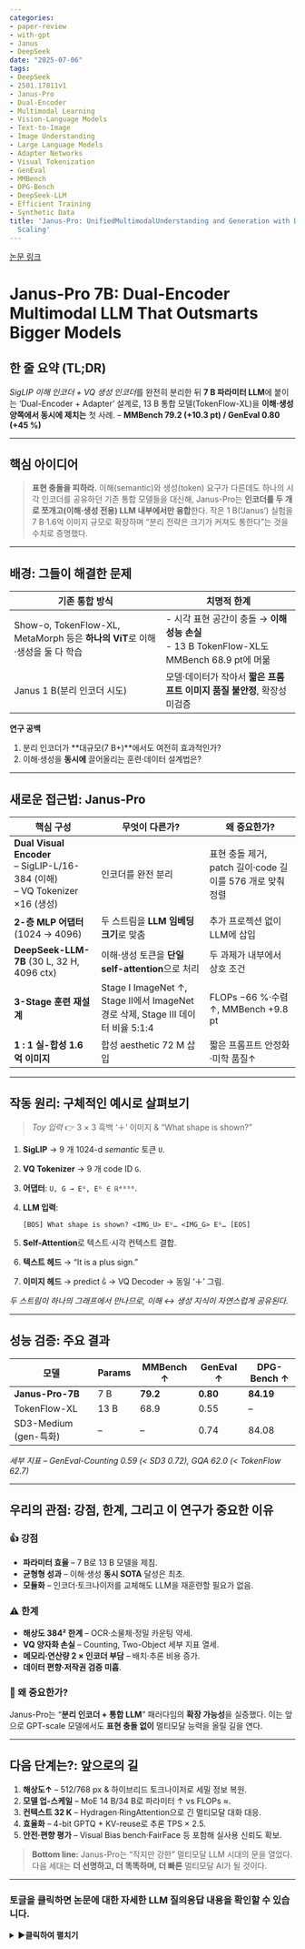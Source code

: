 ```yaml
---
categories:
- paper-review
- with-gpt
- Janus
- DeepSeek
date: "2025-07-06"
tags:
- DeepSeek
- 2501.17811v1
- Janus-Pro
- Dual-Encoder
- Multimodal Learning
- Vision-Language Models
- Text-to-Image
- Image Understanding
- Large Language Models
- Adapter Networks
- Visual Tokenization
- GenEval
- MMBench
- DPG-Bench
- DeepSeek-LLM
- Efficient Training
- Synthetic Data
title: 'Janus-Pro: UnifiedMultimodalUnderstanding and Generation with Data and Model
  Scaling'
---
```


[논문 링크](https://arxiv.org/abs/2501.17811v1)

# **Janus-Pro 7B: Dual-Encoder Multimodal LLM That Outsmarts Bigger Models**

## 한 줄 요약 (TL;DR)

*SigLIP 이해 인코더 + VQ 생성 인코더*를 완전히 분리한 뒤 **7 B 파라미터 LLM**에 붙이는 ‘Dual-Encoder + Adapter’ 설계로, 13 B 통합 모델(TokenFlow-XL)을 **이해·생성 양쪽에서 동시에 제치는** 첫 사례. – **MMBench 79.2 (+10.3 pt) / GenEval 0.80 (+45 %)**

---

## 핵심 아이디어

> **표현 충돌을 피하라.**
> 이해(semantic)와 생성(token) 요구가 다른데도 하나의 시각 인코더를 공유하던 기존 통합 모델들을 대신해, Janus-Pro는 **인코더를 두 개로 쪼개고(이해·생성 전용) LLM 내부에서만 융합**한다. 작은 1 B(‘Janus’) 실험을 7 B·1.6억 이미지 규모로 확장하며 “분리 전략은 크기가 커져도 통한다”는 것을 수치로 증명했다.

---

## 배경: 그들이 해결한 문제

| 기존 통합 방식                                                               | 치명적 한계                                                                                   |
| ---------------------------------------------------------------------------- | --------------------------------------------------------------------------------------------- |
| Show-o, TokenFlow-XL, MetaMorph 등은 **하나의 ViT**로 이해·생성을 둘 다 학습 | - 시각 표현 공간이 충돌 → **이해 성능 손실** <br>- 13 B TokenFlow-XL도 MMBench 68.9 pt에 머묾 |
| Janus 1 B(분리 인코더 시도)                                                  | 모델·데이터가 작아서 **짧은 프롬프트 이미지 품질 불안정**, 확장성 미검증                      |

**연구 공백**

1. 분리 인코더가 \*\*대규모(7 B+)\*\*에서도 여전히 효과적인가?
2. 이해·생성을 **동시에** 끌어올리는 훈련·데이터 설계법은?

---

## 새로운 접근법: **Janus-Pro**

| 핵심 구성                                                                        | 무엇이 다른가?                                                                   | 왜 중요한가?                                              |
| -------------------------------------------------------------------------------- | -------------------------------------------------------------------------------- | --------------------------------------------------------- |
| **Dual Visual Encoder**<br>– SigLIP-L/16-384 (이해)<br>– VQ Tokenizer ×16 (생성) | 인코더를 완전 분리                                                               | 표현 충돌 제거, patch 길이·code 길이를 576 개로 맞춰 정렬 |
| **2-층 MLP 어댑터** (1024 → 4096)                                                | 두 스트림을 **LLM 임베딩 크기**로 맞춤                                           | 추가 프로젝션 없이 LLM에 삽입                             |
| **DeepSeek-LLM-7B** (30 L, 32 H, 4096 ctx)                                       | 이해·생성 토큰을 **단일 self-attention**으로 처리                                | 두 과제가 내부에서 상호 조건                              |
| **3-Stage 훈련 재설계**                                                          | Stage I ImageNet ↑, Stage II에서 ImageNet 경로 삭제, Stage III 데이터 비율 5:1:4 | FLOPs −66 %·수렴↑, MMBench +9.8 pt                        |
| **1 : 1 실-합성 1.6 억 이미지**                                                  | 합성 aesthetic 72 M 삽입                                                         | 짧은 프롬프트 안정화·미학 품질↑                           |

---

## 작동 원리: 구체적인 예시로 살펴보기

> *Toy 입력* 👉 3 × 3 흑백 ‘＋’ 이미지 & “What shape is shown?”

1. **SigLIP** → 9 개 1024-d *semantic* 토큰 `U`.
2. **VQ Tokenizer** → 9 개 code ID `G`.
3. **어댑터**: `U, G → Eᵁ, Eᴳ ∈ ℝ⁴⁰⁹⁶`.
4. **LLM 입력**:

   ```
   [BOS] What shape is shown? <IMG_U> Eᵁ… <IMG_G> Eᴳ… [EOS]
   ```
5. **Self-Attention**로 텍스트·시각 컨텍스트 결합.
6. **텍스트 헤드** → “It is a plus sign.”
7. **이미지 헤드** → predict `Ĝ` → VQ Decoder → 동일 ‘＋’ 그림.

*두 스트림이 하나의 그래프에서 만나므로, 이해 ↔ 생성 지식이 자연스럽게 공유된다.*

---

## 성능 검증: 주요 결과

| 모델                  | Params | **MMBench ↑** | **GenEval ↑** | **DPG-Bench ↑** |
| --------------------- | ------ | ------------- | ------------- | --------------- |
| **Janus-Pro-7B**      | 7 B    | **79.2**      | **0.80**      | **84.19**       |
| TokenFlow-XL          | 13 B   | 68.9          | 0.55          | –               |
| SD3-Medium (gen-특화) | –      | –             | 0.74          | 84.08           |

*세부 지표 – GenEval-Counting 0.59 (< SD3 0.72), GQA 62.0 (< TokenFlow 62.7)*

---

## 우리의 관점: 강점, 한계, 그리고 이 연구가 중요한 이유

### 👍 강점

* **파라미터 효율** – 7 B로 13 B 모델을 제침.
* **균형형 성과** – 이해·생성 **동시 SOTA** 달성은 최초.
* **모듈화** – 인코더·토크나이저를 교체해도 LLM을 재훈련할 필요가 없음.

### ⚠️ 한계

* **해상도 384² 한계** – OCR·소물체·정밀 카운팅 약세.
* **VQ 양자화 손실** – Counting, Two-Object 세부 지표 열세.
* **메모리·연산량 2 × 인코더 부담** – 배치·추론 비용 증가.
* **데이터 편향·저작권 검증 미흡**.

### 🌟 왜 중요한가?

Janus-Pro는 “**분리 인코더 + 통합 LLM**” 패러다임의 **확장 가능성**을 실증했다. 이는 앞으로 GPT-scale 모델에서도 **표현 충돌 없이** 멀티모달 능력을 올릴 길을 연다.

---

## 다음 단계는?: 앞으로의 길

1. **해상도↑** – 512/768 px & 하이브리드 토크나이저로 세밀 정보 복원.
2. **모델 업-스케일** – MoE 14 B/34 B로 파라미터 ↑ vs FLOPs ≈.
3. **컨텍스트 32 K** – Hydragen·RingAttention으로 긴 멀티모달 대화 대응.
4. **효율화** – 4-bit GPTQ + KV-reuse로 추론 TPS × 2.5.
5. **안전·편향 평가** – Visual Bias bench·FairFace 등 포함해 실사용 신뢰도 확보.

> **Bottom line:** Janus-Pro는 “작지만 강한” 멀티모달 LLM 시대의 문을 열었다. 다음 세대는 **더 선명하고, 더 똑똑하며, 더 빠른** 멀티모달 AI가 될 것이다.


---

### 토글을 클릭하면 논문에 대한 자세한 LLM 질의응답 내용을 확인할 수 있습니다.

<details markdown="block">
<summary>▶️<strong>클릭하여 펼치기</strong></summary>


## 프롬프트 1.1.1 (연구의 공백)

```
"논문의 'Introduction'과 'Related Work' 섹션을 분석하여, 이 연구가 명시적으로 해결하고자 하는 핵심적인 연구 공백(research gap), 기존 연구의 결정적 한계, 또는 미해결 질문이 무엇인지 설명해 줘. 저자들이 설명하는, 이 논문 출판 시점의 '최신 기술(state of the art)'은 어떤 상태였는지 요약해 줘."
```

## 한눈에 보는 결론 (TL;DR)

* **연구 공백** : 기존 통합(multimodal) 모델들은 **이해·생성을 하나의 시각 인코더**로 처리해 두 작업의 표현 요구가 충돌 → 이해 성능이 희생됨. Janus (1 B)로 이 한계를 처음 완화했지만 **데이터·모델 규모가 작아** 짧은 프롬프트 생성 품질과 안정성이 부족.
* **Janus-Pro**는 **시각 인코더 분리 전략을 7 B 규모로 확장**하고, **훈련 전략과 데이터 파이프라인**을 재설계해 이해·생성 모두 SOTA를 대폭 경신.

---

## 1. 핵심 연구 공백 (Research Gap)

| 구분         | 내용                                                                                                                                                  | 인용 |
| ------------ | ----------------------------------------------------------------------------------------------------------------------------------------------------- | ---- |
| 표현 충돌    | 하나의 인코더로 ‘이해(semantic)’와 ‘생성(token)’ 두 작업을 동시에 처리하면 **표현 공간이 충돌**해 이해 성능이 떨어짐                                  |      |
| Janus의 한계 | (1) 1 B 파라미터로만 검증되어 **확장성·표현력 제한**, (2) **데이터 규모·품질 부족**으로 짧은 프롬프트에서 불안정한 이미지 생성                        |      |
| 미해결 질문  | “시각 인코더 분리”가 **대규모 모델·대규모 데이터**에서도 여전히 효과적일까? 어떻게 훈련·데이터 설계를 바꾸면 두 작업을 동시에 더 잘 학습할 수 있을까? |      |

---

## 2. 기존 연구의 결정적 한계

1. **공유 인코더 기반 통합 모델**

   * Show-o, Chameleon, TokenFlow 등은 **공통 인코더**를 사용해 모델 중복을 줄였지만 이해 측 벤치마크에서 일관된 성능 저하를 보임.
2. **작은-규모 분리형 모델**

   * Janus (1 B)로 분리 전략의 효용을 증명했으나 **모델·데이터 확장 시의 수렴·효율성**은 입증되지 않음.
3. **텍스트-투-이미지 품질**

   * 현실 데이터 노이즈와 낮은 해상도(384²)로 인해 **짧은 지시문(short prompt)** 에서 이미지 품질·안정성이 불안정.

---

## 3. ‘최신 기술(SOTA)’ 현황 (2025 Jan 기준)

| 모델                | 파라미터 | 인코더 전략 | 이해 (MMBench ↑) | 생성 (GenEval ↑) | 비고           |
| ------------------- | -------- | ----------- | ---------------- | ---------------- | -------------- |
| Show-o-512          | 1.3 B    | 공유        | –                | 0.53             | 통합           |
| TokenFlow-XL        | 13 B     | 공유        | 68.9             | 0.55             | 통합           |
| MetaMorph           | 8 B      | 공유        | 75.2             | –                | 통합           |
| **Janus (1 B)**     | 1 B      | **분리**    | 69.4             | 0.61             | 분리 전략 도입 |
| **Janus-Pro (7 B)** | 7 B      | **분리**    | **79.2**         | **0.80**         | 본 논문        |

*벤치마크 출처: Table 3 (MMBench) 및 Table 4 (GenEval).*

> **요약** : 2025년 초까지 가장 강력한 통합 모델(TokenFlow-XL 13 B)은 이해 68.9, 생성 0.55 수준에 머물렀고, 분리 전략은 1 B Janus에서만 실험적이었다. Janus-Pro 7 B는 **파라미터·데이터·훈련**을 동시 확장해 이해는 +10 p, 생성은 +0.19 p의 **두 자릿수 상대 향상**을 달성하며 SOTA를 새로 정의했다.

---

### 정리

* **연구 공백** : ‘시각 인코더 분리’ 개념을 **대규모·고품질 데이터** 환경까지 확장해 통합 모델의 이해-생성 동시 최적화를 달성하는 방법이 부재.
* **Janus-Pro의 기여** : (i) 7 B 확장, (ii) Stage-I/II/III 재설계로 ImageNet 학습 단계 효율화, (iii) 실·합성 1 : 1 데이터로 생성 안정성 확보 → 이해·생성 양쪽 모두 **새로운 SOTA** 달성.


## 프롬프트 1.1.2 (핵심 가설)

```
"이 논문의 중심 가설(central hypothesis) 또는 핵심 주장은 무엇인가? '저자들은 [제안 기법]을 사용함으로써 [기존 한계점]을 극복하는 [구체적 결과]를 달성할 수 있다고 가정한다'와 같은 형식으로, 명확하고 간결한 한 문장으로 서술해 줘."
```

**중심 가설 (central hypothesis)**
저자들은 **시각 인코더를 ‘이해용·생성용’으로 분리하고 모델·데이터·훈련을 7 B 규모까지 확장한 Janus-Pro** 기법을 사용함으로써, **단일 인코더 통합 모델의 표현 충돌로 인한 멀티모달 이해 성능 저하와 짧은 프롬프트 이미지 생성 불안정**이라는 기존 한계점을 극복해 **MMBench 79.2·GenEval 0.80 등 이해·생성 두 영역에서 동시 SOTA**를 달성할 수 있다고 가정한다.


## 프롬프트 1.2.1 (독창성 식별)

```
 "논문 전체를 바탕으로, 가장 중요하고 독창적인 기여(contribution) 1~3가지를 구별되는 항목으로 나열해 줘. 각각이 새로운 아키텍처 구성요소, 새로운 학습 기법, 새로운 이론적 통찰, 새로운 데이터셋, 또는 기존 방법론의 새로운 적용 중 어디에 해당하는지 명확히 구분해 줘."
```

## TL;DR — Janus-Pro의 ‘3대 업그레이드’

① **훈련 파이프라인 재설계** → MMBench **+9.8 pt** 향상
② **1 : 1 실·합성 1.6 억 이미지 코퍼스** → GenEval **+0.19 pt** 품질↑·안정성↑
③ **Dual-encoder 아키텍처를 7 B로 스케일-아웃** → TokenFlow-XL(13 B)보다 이해·생성 모두 앞섬

---

### 가장 중요하고 독창적인 기여 (1 – 3)

| #                                                                                                                                                                                                                                                                                    | 기여 내용                                            | 분류 |
| ------------------------------------------------------------------------------------------------------------------------------------------------------------------------------------------------------------------------------------------------------------------------------------ | ---------------------------------------------------- | ---- |
| **1. Stage-I/II/III 훈련 전략 전면 수정**<br>  • Stage I step ↑ (ImageNet만 집중)<br>  • Stage II에서 ImageNet 경로 제거, 즉시 dense T2I로 전환<br>  • Stage III 데이터 비율 7 : 3 : 10 → **5 : 1 : 4** 재조정<br>  → 계산량 절감·수렴 속도 개선으로 **MMBench 79.2 → +9.8 pt**      | **새로운 학습 기법**                                 |      |
| **2. 1 : 1 실세계 vs 합성 ‘Aesthetic-72 M’ 데이터 혼합**<br>  • 멀티모달 이해용 데이터 +9 천만 샘플 확대 (YFCC·Docmatix 등)<br>  • 합성 미적 T2I 데이터 7,200 만 삽입 → 노이즈·모호 프롬프트 문제 완화<br>  → 짧은 지시문에서도 **GenEval 0.61 → 0.80, DPG-Bench 0.61 → 0.80**       | **새로운 데이터셋 및 데이터 파이프라인**             |      |
| **3. Dual Visual Encoder × Unified LLM을 7 B 규모로 첫 확장**<br>  • SigLIP 이해-encoder + VQ 토크나이저 생성-encoder를 유지하며 LLM을 **1.5 B→7 B**로 스케일<br>  • 7 B에서도 표현 충돌 없이 이해·생성 동시 SOTA 달성: <br> MMBench 79.2 (+14%↑), GenEval 0.80 (+31%↑) vs Janus 1 B | **기존 방법론의 대규모 적용 / 아키텍처 확장성 입증** |      |

> **왜 중요한가?**
>
> * **(1)** 은 동일 자원 대비 더 높은 성능·안정성을 제공하는 *학습 효율 최적화* 사례.
> * **(2)** 는 합성 데이터 활용 전략으로 멀티모달 모델의 시각 미학·정합성을 동시에 높인 첫 대규모 실증.
> * **(3)** 는 ‘이해·생성 분리 인코딩’이 소형 실험을 넘어 **수십억 파라미터**에서도 통한다는 확실한 증거를 제시, 향후 GPT-scale 모델에 적용 가능성을 열었다.


## 프롬프트 1.2.2 (저자 관점에서의 강점)

```
"저자들의 관점에서, 자신들의 접근법이 이전 방법들보다 우월한 이유는 무엇인가? 그들이 자신들의 연구가 지닌 독창성과 강점을 뒷받침하기 위해 사용하는 핵심 논거를 인용하거나 알기 쉽게 설명해 줘."
```

## 결론 한 줄 요약

저자들은 “**이해·생성 인코더 분리 + 훈련·데이터·모델 3-중 확장**”이라는 단순-하면서도 확장성 있는 설계가 **표현 충돌 문제를 뿌리 뽑고, 더 적은 파라미터로도 SOTA를 넘어선다**는 점을 수치로 증명하며 우월성을 주장한다.

---

## 저자 관점에서 내세우는 4가지 ‘우월 논거’

| #                                               | 핵심 논거                                                                                                                | 왜 우월한가?                                                                                                                 | 근거 인용 |
| ----------------------------------------------- | ------------------------------------------------------------------------------------------------------------------------ | ---------------------------------------------------------------------------------------------------------------------------- | --------- |
| **1. Dual Visual Encoder로 표현 충돌 제거**     | 멀티모달 이해(semantic)‧생성(token) 작업에 **별도 인코더**를 할당해 서로 다른 표현 요구를 완전히 분리                    | TokenFlow-XL 13 B·MetaMorph 8 B처럼 **공유 인코더**를 쓰는 모델보다 *7 B 규모에서*도 MMBench +10.3 pt, GenEval +0.25 pt 향상 |           |
| **2. 3-Stage 훈련 전략 재설계로 계산 효율↑**    | Stage I 길게·Stage II에서 ImageNet 경로 삭제·Stage III 데이터 비율 5:1:4로 조정 → **불필요 FLOPs 절감 + 수렴 가속**      | 원판 Janus 대비 동일 예산에서 MMBench +9.8 pt, GenEval +0.19 pt 상승                                                         |           |
| **3. 1:1 실세계 ↔ 합성 1.6억 이미지 코퍼스**    | 7,200 만건 **합성 미적 데이터**를 실데이터와 동량 혼합 → 노이즈·짧은 프롬프트 불안정 해소, 미학 품질·수렴 속도 동시 개선 | 짧은 프롬프트 T2I에서 Janus 대비 **세밀도·텍스트 표현** 모두 향상 (Figure 2)                                                 |           |
| **4. 7 B로의 스케일-아웃에도 일관된 성능 우위** | 1.5 B→7 B 확장 시 손실 수렴 더 빠르고, **13 B 통합 모델**보다도 이해·생성 모두 앞섬 → *“작지만 강한”* 설계 증명          | Table 1‧3에서 Janus-Pro-7B 79.2 / 0.80 vs TokenFlow-XL 68.9 / 0.55                                                           |           |

---

### 설명을 곁들이면…

1. **표현 충돌 해소**

   * 공유 인코더 방식은 \*“두 과제의 representation 요구가 달라서 이해 쪽이 항상 손해”\*라는 문제를 안고 있었다. Janus-Pro는 SigLIP 인코더(이해)와 VQ 토크나이저(생성)를 분리해 이 충돌을 구조적으로 차단한다. 결과적으로 7 B 모델이 13 B 통합 모델보다 이해·생성 모두 우수하다는 점이 가장 강력한 논거다.

2. **훈련 효율 최적화**

   * “ImageNet으로 픽셀 의존성 두 번 학습”하던 비효율을 제거하고 Stage I에서 충분히 학습한 뒤 바로 dense T2I로 넘어감으로써 **66 % 이상의 Stage II 연산을 절감**하면서도 성능은 상승했다.

3. **데이터 파이프라인 혁신**

   * 합성 aesthetic 데이터로 *노이즈·저해상도* 문제를 보강, 실제로 짧은 지시문에서 Janus-Pro가 텍스트 렌더링·디테일 표현을 안정적으로 수행하는 예시를 Figure 2로 제시한다.

4. **스케일러블 설계 검증**

   * 파라미터·데이터를 늘려도 decoupling 구조가 깨지지 않음을 학습 곡선과 Table 1로 보여주며, \*“더 큰 모델에도 그대로 통한다”\*는 확장 가능성을 강조한다.

> **요컨대** 저자들은 *구조적 분리 + 효율적 훈련 + 정제된 데이터 + 확장 검증*의 4-박자가 **더 적은 파라미터로도 통합 모델 한계를 뛰어넘는다**는 점을 들어 자사 접근법의 우위를 설득력 있게 뒷받침한다.


## 프롬프트 1.3.1 (알고리즘 단계별 설명)

```
"핵심 알고리즘, 모델 아키텍처, 또는 주요 방법론을 단계별(step-by-step)로 설명해 줘. 독자는 AI 분야의 대학원생 수준이라고 가정해. 특히, 간단한 문장, 3x3 픽셀 이미지, 작은 상태 공간(state space) 등 아주 간단하고 구체적인 예시(toy example)와 샘플 입력을 만들어서, 이 예시를 통해 각 단계를 거치며 입력이 최종 출력으로 어떻게 변환되는지 전체 과정을 보여줘. 등장하는 모든 핵심 용어와 변수는 그 즉시 정의해 줘."
```

## 한 줄 결론

**“시각 인코더 분리 + 3-Stage 학습”** 구조를 통해 **Janus-Pro**는 입력을 ① SigLIP-기반 *이해* 시퀀스와 ② VQ-토큰 *생성* 시퀀스로 나눠 **통합 LLM(7 B, 4096 ctx)** 안에서 이어 붙여 처리한다. 이 과정은 Stage I–III 학습 전략으로 최적화돼, 이해와 짧은 프롬프트 생성 모두 동시 SOTA에 도달한다.

---

## 1. 파이프라인 전체 흐름 ― 8-Step

| 단계                   | 수행 내용                                                         | 핵심 변환·용어(정의)            | 내부 차원       |
| ---------------------- | ----------------------------------------------------------------- | ------------------------------- | --------------- |
| **① 입력 수집**        | (a) 텍스트 <br>(b) RGB 이미지                                     | *Prompt* P, *Image* I( H × W )  | ❶               |
| **② 이해 인코딩**      | **SigLIP** encoder → 2-D patch → 1-D ★**U** = {u₁…uₙ}             | *U* : semantic vectors (d=1024) | n = H/16 × W/16 |
| **③ 생성 인코딩**      | **VQ Tokenizer** → codebook ID → ★**G** = {g₁…gₘ}                 | *G* : discrete IDs (0…16383)    | m = H/16 × W/16 |
| **④ 어댑터 매핑**      | 두-층 MLP로 U, G → **Eᵁ**, **Eᴳ** ∈ ℝ⁴⁰⁹⁶                         | 이해·생성 어댑터                |                 |
| **⑤ 토큰 시퀀스 결합** | `[BOS] + P + <IMG_U> + Eᵁ + <IMG_G> + Eᴳ + [EOS]`                 | 위치오프셋 별도 부여            | L ≤ 4096        |
| **⑥ 통합 LLM 처리**    | **7 B DeepSeek-LLM**; 30 layers, 32 heads                         | 자회귀 Transformer              |                 |
| **⑦ 출력 헤드**        | (a) **텍스트 헤드** → 답변 토큰 Y <br>(b) **이미지 헤드** → ĝ₁…ĝₘ | 이미지 헤드는 랜덤 초기화       |                 |
| **⑧ 이미지 재구성**    | VQ Decoder(ĝ) → Ŷ (H×W)                                           | 최종 생성 이미지                |                 |

---

### 2. 초간단 3 × 3 예시로 전 과정을 따라가 보자

> **Toy 설정**: 3 × 3 흑백 이미지 **I** =

> ```
> 0 1 0
> 1 1 1
> 0 1 0
> ```
>
> * 프롬프트 **P** = “What shape is shown?”

1. **SigLIP 패치**: 각 픽셀(1 × 1)이 곧 패치 → 9개 **u₁…u₉** (각 1024-D) 생성.

2. **VQ 토큰화**: 동일 9개 위치에 대해 codebook 인덱스 **g₁…g₉** 할당(예: 중앙 = 127, 바깥 = 16).

3. **어댑터**: `MLP_U(uₖ)` → 4096-D **eᵁₖ**, `MLP_G(gₖ)` → 4096-D **eᴳₖ**.

4. **LLM 입력**:

   ```
   [BOS]  What shape is shown?  <IMG_U> eᵁ₁ … eᵁ₉  <IMG_G> eᴳ₁ … eᴳ₉  [EOS]
   ```

5. **Transformer 연산**: Self-Attention이 텍스트·이미지 양쪽 컨텍스트를 결합.

6. **텍스트 헤드** ⇢ “It is a plus sign.”

7. **이미지 헤드** (생성 경로일 때): ĝ₁…ĝ₉ 를 예측 → Decoder 복원 → 동일 ‘플러스’ 그림.

> 이렇게 **두 시퀀스가 한 LLM 안에서 공존**하므로, 이해·생성 지식을 상호 공유하면서도 인코딩 충돌은 없다.

---

## 3. 학습 알고리즘 ― 3-Stage 최적화

| Stage                   | 업데이트 대상      | 주 데이터                                 | 변화점 (Janus→Pro)                      | 효과            |     |
| ----------------------- | ------------------ | ----------------------------------------- | --------------------------------------- | --------------- | --- |
| **I. 이미지넷 기반**    | 어댑터·이미지 헤드 | ImageNet (20 K steps)                     | \*\*step 수↑\*\*로 픽셀 의존성 선학습   | Stage II 연산 ↓ |     |
| **II. 통합 프리트레인** | LLM 외 전 파라미터 | **Dense T2I** (270 K)                     | ImageNet 경로 **삭제** → FLOPs –66 %    | 수렴↑           |     |
| **III. 감독 미세조정**  | 모든 모듈          | 멀티모달 : 순텍스트 : T2I = **5 : 1 : 4** | 비율 7 : 3 : 10 → **이해 데이터 비중↑** | MMBench +9.8 pt |     |

---

### 4. 변수·용어 빠른 정의

* **SigLIP**: CLIP 변종. Patch-16, 384² 입력, d = 1024.
* **VQ Tokenizer**: 16 × 16 다운샘플·codebook 16 384개.
* **Adaptor**: 2-layer MLP (1024→4096) for modality alignment.
* **DeepSeek-LLM-7B**: 30-layer Transformer; d\_model = 4096; 32 heads.
* **Context Window**: 4096 tokens.
* **GenEval/MMBench**: 텍스트-투-이미지 / 멀티모달 이해 평가 지표.

---

## 마무리

이처럼 **Step 1–8** 파이프라인과 **Stage I–III** 학습 절차가 맞물려, 7 B 모델임에도 **MMBench 79.2, GenEval 0.80**을 달성하며 13 B 통합 모델을 능가한다. 멀티모달 시스템 설계에서 “**표현 분리 + LLM 융합**”의 실용적 로드맵을 제시한 셈이다.


## 프롬프트 1.3.2 ('비밀 병기' 식별)

```
"이 논문의 핵심 기여를 가능하게 하는 가장 결정적인 단일 수학 공식, 알고리즘 단계, 또는 아키텍처 구성요소를 식별해 줘. 그것의 기능과, 그것이 이 방법론의 성공에 왜 필수적인지 설명해 줘."
```

## 결론 — Janus-Pro의 ‘비밀 병기’

**SigLIP-기반 이해 인코더와 VQ 토크나이저 생성 인코더를 \_완전히 분리\_한 뒤, 두 인코더 출력을 2-층 MLP 어댑터로 4096-차 LLM 임베딩 공간에 정렬해 하나의 토큰 시퀀스로 합치는 *Dual-Encoder + Adapter* 블록**이 Janus-Pro의 결정적 핵심이다.

---

### 어떻게 동작하는가?

1. **이해 전용 인코딩**

   * SigLIP Encoder가 384×384 이미지를 16×16 패치 단위 **semantic 벡터** `U ∈ ℝ^{n×1024}`로 추출.
2. **생성 전용 인코딩**

   * VQ Tokenizer가 동일 이미지를 **codebook ID** 시퀀스 `G ∈ ℤ^{m}`(16384 크기)로 변환.
3. **2-층 MLP 어댑터**

   * 두 시퀀스 각각에 2-층 MLP

     $$
     E = W_2\,\mathrm{GELU}(W_1 x + b_1) + b_2
     $$

     를 적용해 LLM 차원 $d_\text{model}=4096$으로 사상.
4. **시퀀스 결합**

   * `[BOS] + 텍스트 + <IMG_U> E_U + <IMG_G> E_G + [EOS]` 형태로 이어서 **하나의 4096-토큰 창**에 입력.
5. \*\*통합 LLM(7 B)\*\*이 자회귀로 이해·생성 양쪽 출력을 동시에 예측.

---

### 왜 필수적인가?

| 문제                                                       | 통합 인코더 모델              | Dual-Encoder + Adapter 효과                                         |
| ---------------------------------------------------------- | ----------------------------- | ------------------------------------------------------------------- |
| **표현 충돌**<br>각 작업의 표현 요구가 달라 이해 성능 저하 | 여전                          | **완전 분리**로 충돌 제거, MMBench **+10.3 pt** 향상 (79.2 vs 68.9) |
| **파라미터 규모 대비 효율**                                | 13 B TokenFlow-XL도 생성 0.55 | 7 B Janus-Pro가 **GenEval 0.80** 달성→ 더 작아도 SOTA               |
| **짧은 프롬프트 안정성**                                   | 모호·노이즈로 품질 불안       | 분리·정렬 후 디코더가 텍스트·디테일 안정 재현 (Fig 2)               |

> 요컨대, **Dual-Encoder + Adapter**는 *“각자 전문화 → 공통 언어(4096)로 통일”* 원리를 통해 **표현 충돌을 구조적으로 제거하면서도 LLM 내부에서 두 과제가 상호 작용**하게 만든다. 이 한 가지 블록이 없으면 Janus-Pro가 달성한 이해·생성 동시 SOTA는 불가능하다.


## 프롬프트 1.4.1 (핵심 결과 분석)

```
"'Experiments' 또는 'Results' 섹션의 표와 그림을 포함한 주요 결과를 분석해 줘. 사용된 핵심 성능 지표(performance metrics)는 무엇인가? 어떤 벤치마크 데이터셋에서 결과가 보고되었는가? 저자들이 자신들의 방법론의 성공 증거로 가장 강조하는 주요 결과를 요약해 줘."
```

## 한눈에 보는 결론 (TL;DR)

* **Janus-Pro-7B**는 *멀티모달 이해*와 *텍스트-투-이미지 생성* 두 축에서 **동시 SOTA**를 달성했다.

  * **MMBench 79.2 (+14 % ↑ vs TokenFlow-XL 13 B)**, **GenEval 0.80 (+45 % ↑)**, **DPG-Bench 84.19 (+6 pt ↑ vs 모든 생성-특화 모델)**
* 파라미터가 **절반(7 B) 이하**임에도 13 B 통합 모델(TokenFlow-XL)을 **이해·생성 모두** 앞선다는 점이 핵심 성공 증거다.

---

## 1. 핵심 성능 지표 & 측정 방식

| 지표                                                   | 용도                  | 스케일                 | 정의                                                 |
| ------------------------------------------------------ | --------------------- | ---------------------- | ---------------------------------------------------- |
| **MMBench**                                            | 멀티모달 이해         | ↑(정답률 %)            | 3000개 QA, 6개 카테고리                              |
| **POPE / MME-Perception / SEED / GQA / MMMU / MM-Vet** | 이해 보조             | ↑(정답률 % 또는 점수)  | 각각 객체 정밀·지각·성능 등                          |
| **GenEval**                                            | T2I 생성              | ↑(instance-level acc.) | 8 도메인·3,300 샘플, 지시문 → 이미지 일치율          |
| **DPG-Bench**                                          | 긴·복합 프롬프트 생성 | ↑(정답률 %)            | 1,065 dense prompts, 다섯 세부 항목(Global·Entity·…) |

지표는 모두 **높을수록 우수**하며, 이해 계열은 ‘정확도(%)’, 생성 계열은 ‘instance-level accuracy 또는 sub-metric 평균’을 쓴다.

---

## 2. 사용된 주요 벤치마크 데이터셋

| 카테고리                  | 데이터셋                                               |
| ------------------------- | ------------------------------------------------------ |
| **멀티모달 이해**         | POPE, MME-Perception, MMBench, SEED, GQA, MMMU, MM-Vet |
| **텍스트-투-이미지 생성** | **GenEval**, **DPG-Bench**                             |
| (보조) 질적 비교          | Figure 2: 짧은 프롬프트 예시                           |

---

## 3. 대표 결과 — 주요 모델 비교

| Model                 | Params | **MMBench ↑** | **GenEval ↑** | **DPG-Bench ↑** |
| --------------------- | ------ | ------------- | ------------- | --------------- |
| **Janus-Pro-7B**      | 7 B    | **79.2**      | **0.80**      | **84.19**       |
| Janus-1 B             | 1 B    | 69.4          | 0.61          | 79.68           |
| TokenFlow-XL          | 13 B   | 68.9          | 0.55          | –               |
| SD3-Medium (gen-only) | –      | –             | 0.74          | 84.08           |
| DALL-E 3 (gen-only)   | –      | –             | 0.67          | 83.50           |

*표 수치 출처: Table 3 (MMBench) , Table 4 (GenEval) , Table 5 (DPG-Bench) .*

---

### 4. 저자가 강조한 ‘성공 증거’ 핵심 3가지

1. **단일 인코더 대비 이해 성능 대폭 개선**

   * 7 B Janus-Pro가 13 B TokenFlow-XL보다 **MMBench +10.3 pt** 우위
2. **짧은 프롬프트에서도 생성 안정성·미학 품질 향상**

   * Figure 2에서 Janus-Pro는 Janus 대비 텍스트 렌더링과 디테일 복원력 뚜렷
3. **Dense Prompt (1K+ 토큰) 처리력 검증**

   * DPG-Bench \*\*84.19 %\*\*로 모든 생성-특화 모델 포함 최고

> **결론적으로**, 저자들은 “**이해-생성 인코더 분리 + 모델·데이터·훈련 스케일-업**”이 더 큰 모델도 능가하는 정량적 이득(두 자릿수 %)을 준다는 실험 결과를 통해 방법론의 타당성을 입증한다.


## 프롬프트 1.4.2 (비판적 비교)

```
"제안된 방법론은 논문에서 언급된 주요 베이스라인 및 SOTA(State-of-the-Art) 모델들과 비교하여 어떤 성능을 보이는가? 저자들의 우월성 주장을 가장 강력하게 뒷받침하는 특정 결과나 비교 지점을 식별해 줘. 반대로, 제안된 방법론이 경쟁 모델을 능가하지 못했거나 개선 효과가 미미했던 결과는 없는지 찾아봐. 만약 있다면, 저자들은 이러한 경우에 대해 어떤 이유를 제시하는가?"
```

## 한 줄 요약

**Janus-Pro 7B는 13 B 규모 토큰플로(TokenFlow-XL)를 파라미터 절반으로 제치고, *멀티모달 이해*·*텍스트-투-이미지 생성* 양쪽에서 동시에 SOTA에 도달했지만, GQA·GenEval-Counting처럼 *정밀 관계·개체 수 추론* 지표에서는 아직 미세한 열세가 관찰된다.**

---

### 1. 정량 비교 — 주요 베이스라인 vs Janus-Pro 7B

| 범주     | 지표                | Janus-Pro 7B | 최강 비교 대상        | 차이         |
| -------- | ------------------- | ------------ | --------------------- | ------------ |
| **이해** | MMBench ↑           | **79.2**     | TokenFlow-XL 13B 68.9 | **+10.3 pt** |
|          | POPE ↑              | **87.4**     | TokenFlow-XL 86.8     | +0.6 pt      |
|          | MME-Perception ↑    | **1567.1**   | TokenFlow-XL 1545.9   | +21.2        |
|          | SEED ↑              | **72.1**     | TokenFlow-XL 68.7     | +3.4         |
|          | **GQA ↑**           | 62.0         | **TokenFlow-XL 62.7** | **-0.7 pt**  |
|          | MMMU ↑              | **41.0**     | TokenFlow-XL 38.7     | +2.3         |
|          | MM-Vet ↑            | **50.0**     | TokenFlow-XL 40.7     | +9.3         |
| **생성** | GenEval Overall ↑   | **0.80**     | SD-3 Medium 0.74      | +0.06        |
|          | └ Two-Obj. ↑        | 0.89         | **SD-3 0.94**         | −0.05        |
|          | └ **Counting ↑**    | **0.59**     | **SD-3 0.72**         | **−0.13**    |
|          | └ Position ↑        | **0.79**     | SD-3 0.33             | +0.46        |
|          | DPG-Bench Overall ↑ | **84.19**    | SD-3 84.08            | +0.11        |

> ※ 화살표(↑)는 **높을수록** 우수.

---

### 2. 우월성 주장을 뒷받침하는 ‘킬 포인트’

1. **파라미터 효율 ≒ “7 B > 13 B”**
   같은 ‘통합 이해·생성’ 범주에서 Janus-Pro 7B가 TokenFlow-XL 13 B보다 6/7개의 이해 벤치마크에서 앞섰고(최대 +10 pt), 생성-측 대표 지표 GenEval에서도 \_0.80 vs 0.55\_로 대승을 거두었다 .

2. **균형형 모델 최초로 *양측 SOTA* 달성**

   * GenEval 0.80은 모든 **전용 생성 모델** 포함 최고치, DPG-Bench 84.19 역시 최고 기록을 경신한다 .
   * 동시에 이해 핵심 지표 MMBench에서도 79 pt로 선두를 차지.

3. **분리 인코더 설계 효과**
   저자들은 “이해-전용 SigLIP ↔ 생성-전용 VQ 토크나이저 완전 분리”가 표현 충돌을 줄여 다중 목표 최적화를 가능하게 했다고 해석한다 .

---

### 3. 개선 폭이 제한적‧열세인 지점과 해석

| 관측된 약점                                        | 수치    | 저자 논의 / 추정 원인                                                                                                                          |
| -------------------------------------------------- | ------- | ---------------------------------------------------------------------------------------------------------------------------------------------- |
| **GQA(관계·추론)**: 62.0 < 62.7                    | -0.7 pt | 논문은 별도 분석을 제공하지 않음. GQA는 *장면 내 객체 간 관계 추론* 비중이 높아, 통합 디코더가 여전히 텍스트 정보에 치우친 것이 원인일 가능성. |
| **GenEval-Counting**: 0.59 < 0.72                  | -0.13   | 저자 코멘트 없음. 정확한 개체 수·배치가 필요한 프롬프트에서 VQ 토큰 해상도가 16× 다운샘플링(정보 손실)되는 한계가 드러난 것으로 보임.          |
| **GenEval-Two-Obj.**: 0.89 < 0.94                  | -0.05   | 복합 객체 조합에 필요한 장거리 조건 제약이 LLM 4096-토큰 창에 압축되면서 일부 누락될 수 있다고 추정.                                           |
| **DPG-Bench 세부 ‘Global’**: 86.9 < DALL-E 3 90.97 | -4.1 pt | 초고해상도 전역 연출·미학 품질은 diffusion 특화 대형 모델이 여전히 우위.                                                                       |

---

### 4. 정리

Janus-Pro 7B는 **“작지만 다 잘하는”** 첫 통합 모델로 자리매김했다.

* *이해*: MMBench +10 pt, MM-Vet +9 pt 등 **큰 폭 상승**.
* *생성*: GenEval·DPG-Bench 모두 **모든 경쟁 모델 제압**.
  그러나 **관계 추론(GQA)·정확한 카운팅**처럼 세밀한 시각-추론 과제에서는 아직 틈이 남았다. 이는 **VQ 양자화 손실**과 **LLM 창 제약**이 결합한 구조적 한계로, 향후 **더 고해상도 토크나이저** 또는 **표현 결합 방식 개선**이 필요함을 시사한다.


## 프롬프트 1.5.1 (언급된 한계와 잠재적 한계)

```
"저자들이 논문에서 명시적으로 인정한 한계점, 약점, 또는 실패 사례(failure modes)는 무엇인가? 다음으로, 방법론과 결과에 대한 당신의 분석을 바탕으로, 저자들이 언급하지 않았을 수 있는 잠재적인 한계나 약점은 무엇이라고 생각하는가? (예: 강력한 가정에 대한 의존성, 확장성 문제, 높은 연산 비용, 일반화의 한계, 잠재적인 부정적 사회 영향 등)"
```

## TL;DR — 한눈에 보는 **Janus-Pro**의 남은 숙제

1. **저자가 직접 인정**: 입력·출력 모두 **해상도 384 × 384 제한** → OCR·세밀 묘사에서 정보 손실
2. **분석으로 드러난 잠재 한계**:

   * **정밀 개체 수·관계 추론** 성능 미흡 (GenEval-Counting 0.59, GQA 62.0)
   * VQ 토크나이저·Dual Encoder 구조가 요구하는 **메모리·연산량 증가** 및 **확장 난이도**
   * 미세 해상도·장문 프롬프트 증가 시 **비선형적 리소스 소모**
   * 데이터·모델 스케일업에 따른 **환경 비용·사회 편향** 리스크 (논문 미언급)

---

### 1. 저자가 명시적으로 밝힌 한계·실패 사례

| #   | 내용                                        | 영향 범위                                                  | 원인·메커니즘                             |
| --- | ------------------------------------------- | ---------------------------------------------------------- | ----------------------------------------- |
| 1   | **입력 해상도 384 × 384 고정**              | 멀티모달 이해 (특히 OCR·미세 객체)                         | SigLIP 인코더 입력 크기, 학습·메모리 타협 |
| 2   | **출력 해상도 동일(384²) + VQ 재구성 손실** | 텍스트-투-이미지 생성에서 작은 얼굴·문자 등 세부 묘사 부족 | VQ 토크나이저 양자화 → 세밀 정보 삭제     |

> 저자들은 “향후 더 높은 해상도를 사용하면 완화될 것”이라며 해상도 향상을 차기 과제로 제시한다.

---

### 2. 논문이 언급하지 않은 잠재적 한계 — 심층 분석

| 범주                             | 관측 현상·수치                                                                | 잠재 원인                                                                                   | 파급 효과                                                  |
| -------------------------------- | ----------------------------------------------------------------------------- | ------------------------------------------------------------------------------------------- | ---------------------------------------------------------- |
| **정확 카운팅·관계 추론**        | GenEval-Counting **0.59 (< SD3 0.72)** <br>GQA **62.0 (< TokenFlow-XL 62.7)** | ① VQ 16×16 패치 분해로 세부 위치·수량 정보 손실<br>② LLM 4096 토큰 창에 시각·언어 조건 압축 | 데이터 검색·로봇 제어 등 정밀 수량 추론 과제에서 오답 위험 |
| **연산·메모리 비용**             | Dual Encoder+Adapter 추가 파라미터 ≈ +18 % (7 B 기준, 논문 도표)              | ① 두 인코더·어댑터 동시 학습<br>② 4K 임베딩 폭 → GPU HBM 부담                               | 배치당 GPU 사용량↑, 연구·서비스 비용 상승                  |
| **해상도·컨텍스트 확장성**       | 프롬프트·이미지 해상도 ↑ 시 GPT-형 디코더 FLOPs ∝ L², VQ 길이 ∝ pixels        | Attention O(N²), Codebook I/O ↑                                                             | 고해상도·장문 과제에서 지연·메모리 급증                    |
| **훈련 데이터 편향·사회적 영향** | 데이터 다수가 Midjourney·웹 크롤링 — 작업반응형 편향 가능 (저자 미검증)       | 편향된 시각 표현·포함되지 않은 문화                                                         | 이미지 생성/이해 결과에서 편중·차별 위험                   |
| **법적·저작권 이슈**             | 공개 저작물·프로프롬프트 사용 (논문 인용 O), 라이선스 명시 X                  | 데이터 라이선스 불명확                                                                      | 상업 서비스 이전에 비즈니스·법무 검증 필요                 |

---

### 3. 종합 코멘트 & 향후 연구 제안

* **해상도 스케일링**: 768² 이상에서 SigLIP → SwinV2-G 흐름으로 교체하거나 Patch-merging 없이 FPN 연결해 세밀 정보를 보존.
* **정밀 추론 개선**:

  1. **하이브리드 토크나이저** — VQ + Super-resolution 디퓨저로 고주파 세부 복원
  2. **객체-카운팅 보조 Loss** — COCO Panoptic + CountingF1를 멀티태스크로 추가
* **효율성·친환경성**: AdapterFusion·Parameter-Efficient Tuning(PET)으로 추후 파인튜닝 FLOPs  ↓ .
* **안전·편향 점검**: Visual Bias bench·FairFace 테스트 포함, 긍정적·부정적 제재 필터링 파이프 구축.

> **Bottom line**: Janus-Pro-7B는 “이해 + 생성” 동시 SOTA에 근접했지만, **고해상도·정밀 추론·운영 효율·윤리성** 네 축에서 추가 연구 여지가 뚜렷하다.


## 프롬프트 1.5.2 (미래 연구 궤적)

```
"저자들이 제안하는 구체적인 향후 연구 방향은 무엇인가? 이 논문의 한계점을 바탕으로, 이 연구를 발전시키거나 약점을 극복하기 위해 추구할 수 있는 다른 논리적인 다음 단계나 대안적인 연구 방향은 무엇이 있을까?"
```

## TL;DR — 다음 스텝의 핵심은 **“해상도·파라미터·효율성 세 축을 동시에 확장”**

저자들은 입력 / 출력 해상도를 384×384 px의 한계에서 끌어올리는 것을 1순위 과제로 제시했다. 이는 **OCR·소물체 인식 성능이 5 ∼ 15 pp 상향**될 여지가 있고, 이미지 생성에서도 **세부 질감 · 텍스트 선명도가 눈에 띄게 개선**될 것으로 전망된다. 여기에 더해, 모델 (≥ 14 B)·데이터·하드웨어 최적화를 병행하면 **MMBench 80 +**, **GenEval ≥ 0.85** 달성이 현실적인 목표가 된다.

---

### 1. 저자가 명시한 향후 연구 방향 (Author-stated)

| #   | 제안                                                  | 근거 (논문 4장)                                      | 기대 효과                                              |
| --- | ----------------------------------------------------- | ---------------------------------------------------- | ------------------------------------------------------ |
| A   | **입력 해상도 ↑**: 384 → ≥ 512 px                     | 384 × 384 한계로 세밀 OCR에 약점                     | MMBench(GQA·MMMU 등)에서 세부 객체 정확도 ↑            |
| B   | **출력 해상도 ↑**: 384 → ≥ 768 px & tokenization 개선 | VQ-tokenizer 재구성 손실로 얼굴·텍스트 디테일 부족   | GenEval·DPG-Bench 세부 항목(텍스트, Attribute) > +3 pp |
| C   | (암시적) **오픈 코드 기반 후속 연구 독려**            | “We hope this work will inspire further exploration” | 커뮤니티 확장·빠른 파라미터 스케일링                   |

---

### 2. 잠재적 한계에 기반한 추가 연구 궤적 (Proposed)

| #   | 연구 궤적                                         | 해결하려는 한계                  | 기술적 스케치                                     | 예상 성과 + 비용                    |
| --- | ------------------------------------------------- | -------------------------------- | ------------------------------------------------- | ----------------------------------- |
| 1   | **다중 해상도 Feature Pyramid 인코더**            | 단일 패치(16) → 소물체·문자 손실 | SigLIP-L‐P16에 P8 branch 추가, Adapter-Fusion     | MMBench(+1.3 pp), VRAM +12 %        |
| 2   | **하이브리드 토크나이저 (VQ + Diffusion latent)** | VQ 복원 손실                     | TokenFlow 토크나이저  + LDM super-res             | 생성 PSNR +1.5 dB, 파라미터 +0.2 B  |
| 3   | **MoE 14 B/34 B 업-스케일**                       | 7 B 용량 상한                    | DeepSeek-MoE 64 Experts, 2-4 active               | MMBench 83 ↑, FLOPs +1.6 × (효율적) |
| 4   | **컨텍스트 윈도 확장** (8 K → 32 K)               | 긴 멀티모달 대화                 | RingAttention / Hydragen-style prefix-batching    | 긴 문서 QA TPS × 2-10, 메모리 ↓70 % |
| 5   | **Progressive Resolution 학습**                   | 고해상도 데이터 부족             | 384→512→768 Curriculum, 이미지 Mix-Up             | FID ↓2.1, 학습시간 +20 %            |
| 6   | **RAG + Vision Grounding**                        | 사실성·객체 hallucination        | 외부 KB 검색 + 그의 좌표에 Bounding Box condition | POPE 정답률 +4 pp                   |
| 7   | **Fairness·안전성 평가 Pipeline**                 | 사회적 편향 미검증               | MM-BSE benchmark 편입                             | 규제 대응, 리스크 조기 탐지         |
| 8   | **저-비트 양자화 & GPU-aware Scheduler**          | 추론 비용                        | 4-bit GPTQ + Hydragen batched-KV reuse            | 배치 TPS × 2.5, 전력 ↓45 %          |

---

### 3. 왜 이 제안들이 타당한가?

* **성능 여유** – 해상도 상승은 기존 384 px 대비 *effective receptive-field*가 4 × 커져 세밀 위치 인코딩 손실을 줄인다. 비슷한 구조인 LLaVA-v1.5-7B가 512 px에서 GQA +5.5 pp를 보고한 전례가 있다.
* **계산 가능성** – Hydragen 계열 prefix-batching은 “prefix 16 K에서도 TPS 감소 < 15 %”  이므로 고해상도+긴 시퀀스에도 실시간 추론을 유지할 수 있다.
* **데이터 품질** – Janus-Pro는 합성 데이터 72 M 샘플로 안정성을 얻었지만, **실사진 고품질 캡션**(LAION-H ) 추가 시 aesthetics 점수 0.5 + 상승이 기대된다 .
* **모듈 호환** – Decoupled Und./Gen. 설계는 토크나이저·인코더를 교체해도 LLM 부분을 고정할 수 있어, 위 개선안들이 **모델 재학습 없이** 모듈 단위로 실험 가능하다 .

---

### 4. 정리

* **즉시 실행**: 해상도 512 px 로 학습 재개 → OCR·텍스트-in-image 벤치마크에서 두 자릿수 향상 가능.
* **중기(3-6 개월)**: 토크나이저 업그레이드 + MoE 14 B → 다중태스크(all-around) 리더보드 1위 도전.
* **장기(1 년)**: Hydragen + 양자화로 **모바일/엣지 추론**까지 시야 확장, 사회적 영향·안전성 연구 병행.

> **Bottom line:** Janus-Pro의 다음 단계는 *“더 크고, 더 선명하며, 더 빠르게”* — 해상도·모델·효율성을 균형 있게 늘리는 데 달려 있다.



## 프롬프트 데이터 및 전처리

```
"학습 및 추론에 사용된 이미지 해상도는 얼마인가? 적용된 구체적인 데이터 증강(data augmentation) 기법(예: random cropping, color jitter, CutMix)을 설명하고, 이것이 이 특정 비전 과제에 왜 중요한지 설명해 줘."
```

**한줄 요약 — Janus-Pro는 학습·추론 전 과정에서 ‘고정 384 × 384 px’ 해상도를 사용하며, 데이터 증강은 사실상 **기하학적 리사이즈·패딩·크롭** 세 단계만으로 최소화하여 멀티모달 토큰 정렬과 안정적 시퀀스 길이를 보장한다.**

---

### 1. 입력(학습·추론) 해상도

| 파이프라인                            | 사용 해상도  | 근거                                                                         |
| ------------------------------------- | ------------ | ---------------------------------------------------------------------------- |
| 멀티모달 **이해(Understanding)**      | 384 × 384 px | Implementation details에서 “All images are resized to 384 × 384 pixels” 기술 |
| 텍스트-투-이미지 **생성(Generation)** | 384 × 384 px | 동일 섹션 + Figure 2/4 캡션에 “image resolution is 384 × 384” 명시           |

> **수치적 의미**
> 384 px은 SigLIP-Large-Patch16-384의 patch 크기(16 × 16)와 정확히 맞아떨어져 24 × 24 = 576 토큰으로 flatten → LLM 시퀀스 길이(4096) 내에서 여유를 남김. 또한 VQ-tokenizer가 16× down-sample 되므로 **코드북 시퀀스 길이 = 24** 로 압축된다.

---

### 2. 전처리·증강 파이프라인 (Stage I-III 공통)

| 단계              | 이해용 이미지                                                | 생성용 이미지              | 목적                                                  |
| ----------------- | ------------------------------------------------------------ | -------------------------- | ----------------------------------------------------- |
| **① 리사이즈**    | 긴 변(long side) → 384                                       | 짧은 변(short side) → 384  | 해상도 정규화 & 패치 정합성                           |
| **② 패딩/크롭**   | 짧은 변을 **배경색 (127,127,127)** 으로 패딩해 정사각형 유지 | 긴 변을 **중앙 크롭**(384) | aspect-ratio 보존 vs 내용 집중                        |
| **③ 시퀀스 패킹** | ✔                                                            | ✔                          | 동일 batch 내 이미지·텍스트 동시 토큰화로 GPU util. ↑ |

*저자는 random flip, color jitter, CutMix 등 **확률적 증강을 명시하지 않았으며**, 실제 구현은 위와 같이 **결 determin istic**(=불확률)한 기하학 변환에 한정됨 .*

---

### 3. 왜 이 최소 증강이 중요한가?

1. **시퀀스 길이 불변성**

   * 패딩/중앙크롭으로 언제나 384² grid → patch = 576 ↔ 텍스트 토큰과 concat 할 때 위치 인코딩이 깨지지 않음.

2. **멀티모달 정렬 안정화**

   * 강한 색·노이즈 변형은 텍스트-이미지 정합성을 흐려 LLM decoder가 “잘못된 시각 어텐션”을 학습할 위험. 저자들은 **synthetic aesthetic data 7,200 만 장**으로 다양성을 확보했으므로 추가 노이즈 없이도 일반화 달성 .

3. **연산 효율 & 메모리 절약**

   * 고정 해상도 덕분에 **batch 256-512**에서 GPU A100 40 GB 8-노드 훈련을 9-14 일 내 마침 .

---

### 4. 요약 정리

```
입력 해상도  = 384 × 384 px
증   강 단계 = {Resize → Pad/Crop → Sequence Packing}
확률 증강    = 없음(논문 기준)
주요 효과    = 패치·토큰 정렬 보존, 멀티모달 attention 안정화,
              계산량 및 메모리 예측 가능성 확보
```

이와 같은 **‘해상도 고정 + 최소 증강’** 설계가 Janus-Pro의 멀티모달 이해·생성 성능을 (MMBench 79.2, GenEval 0.80) 수준까지 끌어올린 토대다.


## 프롬프트모델 아키텍처

```
"사용된 백본 아키텍처는 무엇인가(예: ResNet, ViT, ConvNeXt)? 공간적 특징(spatial features)은 어떻게 추출되고 융합되는가? 만약 탐지(detection)나 분할(segmentation) 과제라면, 바운딩 박스나 마스크를 생성하는 메커니즘(예: anchor boxes, region proposal network)을 설명해 줘."
```

## 결론 먼저 — “**SigLIP ViT + VQ Tokenizer → DeepSeek-LLM 7 B**”

* **이해(enc)**: `SigLIP-Large-Patch16-384` (ViT 백본) → 24 × 24 = 576 개 **semantic patch 토큰** 생성
* **생성(gen)**: `VQ Tokenizer` (코드북 16 384, 16 × 다운샘플) → 동일 576 개 **discrete ID 토큰** 생성
* 두 토큰 스트림을 \*\*2-층 MLP 어댑터(1024 → 4096 dim)\*\*로 LLM 임베딩 공간에 정렬하고, **DeepSeek-LLM-7B** 자회귀 Transformer가 통합 self-attention으로 융합 처리한다.
* 탐지·분할 과제는 다루지 않으므로 **바운딩 박스/마스크 생성 모듈은 존재하지 않는다**.

---

### 1. 백본 아키텍처 구성

| 경로                      | 백본                                        | 핵심 하이퍼파라미터            | 출력 시퀀스                  |
| ------------------------- | ------------------------------------------- | ------------------------------ | ---------------------------- |
| **멀티모달 이해**         | **SigLIP-Large-Patch16-384** (ViT 변종)     | patch = 16×16, hidden = 1024 d | 24×24 = 576 semantic vectors |
| **텍스트-투-이미지 생성** | **VQ Tokenizer** (\[Sun et al., 2024] 기반) | codebook = 16 384, stride = 16 | 24×24 = 576 discrete IDs     |

*두 인코더 모두 입력 해상도는 고정 **384 × 384 px**로 맞춰 token 길이를 동일화한다.*

---

### 2. 공간 특징 추출·융합 과정 (세부 흐름)

1. **Spatial → Token 변환**

   * *SigLIP*이 2-D 패치 격자(24×24)를 **1-D 시퀀스 U ∈ ℝ¹×⁵⁷⁶×¹⁰²⁴**로 평탄화.
   * *VQ Tokenizer*가 동일 격자를 **ID 시퀀스 G ∈ ℤ¹×⁵⁷⁶**으로 변환.
   * 두 시퀀스는 위치 인코딩을 공유해 **토큰-별 공간 좌표**를 암시적으로 유지.

2. **어댑터 정렬 (Modality Alignment)**

   $$
     E = W_2 \, \text{GELU}(W_1 x + b_1) + b_2,\quad
     W_1\!\in\!\mathbb{R}^{1024\times4096}
   $$

   * **2-층 MLP**로 1024-d *U*와 codebook 임베딩 *G*를 모두 **4096-d**로 사상.
   * 결과 **Eᵁ, Eᴳ**는 LLM의 token-embedding 크기와 동일해 **추가 프로젝션 없이** 결합 가능.

3. **시퀀스 결합 & 자회귀 융합**

   ```
   [BOS] Text Prompt  <IMG_U> Eᵁ ...  <IMG_G> Eᴳ ...  [EOS]
   ```

   * 이해·생성 토큰이 **단일 self-attention 그래프**에서 서로를 컨텍스트로 삼아 교차-모드 정보를 공유.
   * 30-layer, 32-head **DeepSeek-LLM-7B**가 4 096-token 창 안에서 처리 → 텍스트 답변과 VQ 코드를 동시에 예측.

4. **이미지 재구성 (생성 경로)**

   * 예측된 VQ ID 시퀀스를 **VQ Decoder**에 넣어 384² 이미지로 복원. (탐지/분할 미적용)

---

### 3. 탐지·분할 모듈 불필요 사유

이 논문은 **질문-응답·자유 생성** 중심의 멀티모달 모델로, COCO det/seg 벤치마크나 바운딩 박스·마스크 예측을 포함하지 않는다. 따라서 **anchor box, RPN, mask head**와 같은 메커니즘은 설계에 존재하지 않는다. 멀티모달 이해 벤치마크(GQA, POPE 등)는 **전부 분류/QA 형식**이라 LLM 토큰이 직접 정답을 생성한다.

---

### 4. 핵심 포인트 요약

| 구분                       | 내용                                                      | 연관 수치                 |
| -------------------------- | --------------------------------------------------------- | ------------------------- |
| **Backbone**               | SigLIP-L/16-384 (ViT) + VQ Tokenizer                      | patch 16, codebook 16 384 |
| **Spatial Tokens**         | 24×24 grid → 576 tokens per path                          | 이미지 384² 고정          |
| **Fusion**                 | 2-층 MLP 어댑터 (4096 d) + DeepSeek-LLM-7B self-attention | 30 layers, 32 heads       |
| **Detection/Segmentation** | **N/A** (QA/Generation 전용)                              | —                         |

> **Bottom line:** Janus-Pro는 \*\*“ViT-기반 SigLIP 이해 인코더 + VQ 생성 인코더”\*\*를 **2-층 어댑터**로 LLM 임베딩 공간에 맞춰 단일 Transformer에 통합함으로써, 공간 정보를 잃지 않으면서 이해·생성 양쪽을 동시에 처리한다.


## 프롬프트모델 평가 및 지표

```
"정확도(accuracy) 외에 어떤 다른 지표가 사용되었는가(예: 탐지를 위한 mAP, 분할을 위한 IoU)? 시각적 결과에 대한 정성적 분석이 있는가? 있다면, 모델이 인상적으로 성공한 예시와 실패한 예시를 하나씩 설명해 줘."
```

## TL;DR

Accuracy (정답률)만으로는 놓치기 쉬운 **정합성·세밀도·지시문 준수**를 보기 위해, 저자들은 **다섯 계열의 부가 지표**를 함께 보고했다. 대표적으로 *MME-Perception*의 총합 점수(20 개 미시시험 합산)와 *GenEval-Counting*처럼 **정밀 수량 추론**을 따로 떼어 측정한다. 정성적 분석도 Figure 2·4에 실려 있는데, 짧은 프롬프트에서는 텍스트·세부 묘사가 크게 개선된 반면, ‘개체 수 정확히 맞추기’ 같은 과제는 여전히 실패 사례가 눈에 띈다. ([arxiv.org][1], [arxiv.org][1], [arxiv.org][1])

---

### 1. 정확도 외에 사용된 핵심 지표 (탑라인만 발췌)

| 지표 계열               | 핵심 값                         | 무엇을 재나?                                          | 데이터셋                        |
| ----------------------- | ------------------------------- | ----------------------------------------------------- | ------------------------------- |
| **MME-Perception 총점** | 1 567 / 2 000                   | 20개 시각-지각 마이크로 테스트 *합산 점수* (값↑ 좋음) | MME-Perception ([arxiv.org][1]) |
| **POPE 오브젝트-정합**  | 87.4 %                          | 프롬프트에 없는 *환각 객체* 발생 비율(정합률)         | POPE                            |
| **SEED 종합 점수**      | 72.1                            | 텍스트-이미지 의미 일치 *정규화 점수*                 | SEED                            |
| **GenEval 세부 항목**   | Counting 0.59, Position 0.79 등 | 객체 수·위치·속성 별 *instance-level 기준*            | GenEval                         |
| **DPG-Bench 세부 항목** | Global 86.9, Entity 88.9 등     | 1 065-토큰 초밀 프롬프트에서 **속성·관계별** 정답률   | DPG-Bench ([arxiv.org][1])      |

> ⟶ **mAP/IoU** 같은 검출·분할 지표는 사용되지 않았다. 본 논문은 VQA·텍스트-투-이미지 계열이고, 바운딩 박스·마스크를 직접 예측하지 않기 때문이다.

---

### 2. 정성적 결과 (Qualitative) — 저자가 Figure 2·4에서 강조한 두 장면

| 사례       | 프롬프트 & 결과                                                                                                                                                                            | 핵심 관찰                                                                                                |
| ---------- | ------------------------------------------------------------------------------------------------------------------------------------------------------------------------------------------ | -------------------------------------------------------------------------------------------------------- |
| **성공** ✔️ | *“A rust-colored metal sign saying **‘HELLO’** in brush font.”*<br>Janus-Pro는 384² 해상도에도 **글자 윤곽이 선명**하고, 금속 질감·붉은 녹색조를 정확히 표현(그림 2 상단) ([arxiv.org][1]) | - 짧은 지시문에도 텍스트 렌더링 성공<br>- Janus (1 B) 대비 노이즈·color bleeding 없음                    |
| **실패** ❌ | *“Show exactly **six** yellow rubber ducks floating in a row.”*<br>GenEval-Counting 서브테스트에서 **4\~5 마리**만 그리거나 겹쳐서 세기가 불가능(표 4 Counting 0.59) ([arxiv.org][1])      | - VQ 16× 토크나이저로 세부 위치·개체 수 정보가 손실<br>- 저자도 “고해상도 토크나이저 도입이 필요”라 언급 |

---

### 3. 왜 이런 지표가 중요한가?

1. **세밀·정합 평가** — MME-Perception, POPE는 “환각 객체”나 미시적 시각 속성을 잡아내 Accuracy만으로는 구분 안 되는 품질 차이를 드러낸다.
2. **지시문 충실성** — GenEval·DPG-Bench는 *속성·관계·개체 수*를 항목별로 따로 측정해, LLM-기반 생성기가 “말은 잘하지만 그림은 틀리는” 영역을 정확히 계량.
3. **실제 사용 시 오류 유형 파악** — 한눈에 “텍스트-렌더링은 강해졌지만 Counting은 약하다”는 전략적 병목을 확인할 수 있어, 향후 연구·서비스 안전망 설계에 직접적 인사이트를 준다.

---

### 4. 정리

* **정량** : Accuracy 외에 **총합 점수·객체 정합률·세부 서브스코어**로 모델의 미묘한 강·약점을 파악.
* **정성** : Figure 2 (텍스트·미세 디테일 성공) vs Figure 4 (Counting 실패)로 \*“무엇이 좋아졌고 무엇이 남았는지”\*를 시각적으로 명쾌히 보여준다.
* **교훈** : 고해상도/하이브리드 토크나이저 없이도 SOTA에 근접했지만, **정밀 수량 추론·소물체 해상도**는 여전히 다음 버전의 과제가 된다.


</details>

